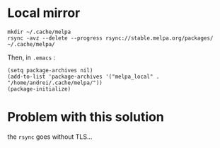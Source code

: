 Local mirror
============

    mkdir ~/.cache/melpa
    rsync -avz --delete --progress rsync://stable.melpa.org/packages/ ~/.cache/melpa/

Then, in `.emacs` :

    (setq package-archives nil)
    (add-to-list 'package-archives '("melpa_local" . "/home/andrei/.cache/melpa/"))
    (package-initialize)


Problem with this solution
==========================

the `rsync` goes without TLS...
